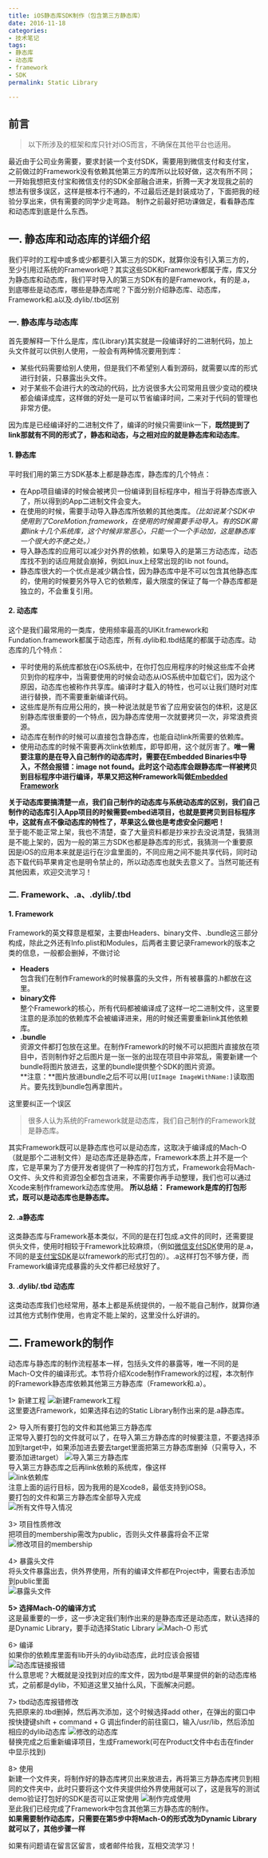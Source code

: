 ```yaml
---
title: iOS静态库SDK制作（包含第三方静态库）
date: 2016-11-18
categories:
- 技术笔记
tags:
- 静态库
- 动态库
- framework
- SDK
permalink: Static Library 

---
```


##		前言  
>	以下所涉及的框架和库只针对iOS而言，不确保在其他平台也适用。

最近由于公司业务需要，要求封装一个支付SDK，需要用到微信支付和支付宝，之前做过的Framework没有依赖其他第三方的库所以比较好做，这次有所不同；一开始我想把支付宝和微信支付的SDK全部融合进来，折腾一天才发现我之前的想法有很多误区，这样是根本行不通的，不过最后还是封装成功了，下面把我的经验分享出来，供有需要的同学少走弯路。 制作之前最好把功课做足，看看静态库和动态库到底是什么东西。  

<!-- more -->

##		一.	静态库和动态库的详细介绍  
我们平时的工程中或多或少都要引入第三方的SDK，就算你没有引入第三方的，至少引用过系统的Framework吧？其实这些SDK和Framework都属于库，库又分为静态库和动态库，我们平时导入的第三方SDK有的是Framework，有的是.a，到底哪些是动态库，哪些是静态库呢？下面分别介绍静态库、动态库，Framework和.a以及.dylib/.tbd区别  	
###	一.	静态库与动态库
首先要解释一下什么是库，库(Library)其实就是一段编译好的二进制代码，加上头文件就可以供别人使用，一般会有两种情况要用到库：  

- 某些代码需要给别人使用，但是我们不希望别人看到源码，就需要以库的形式进行封装，只暴露出头文件。  
- 对于某些不会进行大的改动的代码，比方说很多大公司常用且很少变动的模块都会编译成库，这样做的好处一是可以节省编译时间，二来对于代码的管理也非常方便。  

因为库是已经编译好的二进制文件了，编译的时候只需要link一下，**既然提到了link那就有不同的形式了，静态和动态，与之相对应的就是静态库和动态库**。   

####	1. 静态库
平时我们用的第三方SDK基本上都是静态库，静态库的几个特点：  

-	在App项目编译的时候会被拷贝一份编译到目标程序中，相当于将静态库嵌入了，所以得到的App二进制文件会变大。
- 在使用的时候，需要手动导入静态库所依赖的其他类库。*（比如说某个SDK中使用到了CoreMotion.framework，在使用的时候需要手动导入。有的SDK需要link十几个系统库，这个时候非常恶心，只能一个一个手动加，这是静态库一个很大的不便之处。）* 
- 导入静态库的应用可以减少对外界的依赖，如果导入的是第三方动态库，动态库找不到的话应用就会崩掉，例如Linux上经常出现的lib not found。
- 静态库很大的一个优点是减少耦合性，因为静态库中是不可以包含其他静态库的，使用的时候要另外导入它的依赖库，最大限度的保证了每一个静态库都是独立的，不会重复引用。

####	2.	动态库  
这个是我们最常用的一类库，使用频率最高的UIKit.framework和Fundation.framework都属于动态库，所有.dylib和.tbd结尾的都属于动态库。动态库的几个特点：  

-	平时使用的系统库都放在iOS系统中，在你打包应用程序的时候这些库不会拷贝到你的程序中，当需要使用的时候会动态从iOS系统中加载它们，因为这个原因，动态库也被称作共享库。编译时才载入的特性，也可以让我们随时对库进行替换，而不需要重新编译代码。
- 	这些库是所有应用公用的，换一种说法就是节省了应用安装包的体积，这是区别静态库很重要的一个特点，因为静态库使用一次就要拷贝一次，非常浪费资源。  
-  动态库在制作的时候可以直接包含静态库，也能自动link所需要的依赖库。
-  使用动态库的时候不需要再次link依赖库，即导即用，这个就厉害了。**唯一需要注意的是在导入自己制作的动态库时，需要在Embedded Binaries中导入，不然会报错：image not found。此时这个动态库会跟静态库一样被拷贝到目标程序中进行编译，苹果又把这种Framework叫做[Embedded Framework](https://developer.apple.com/library/content/documentation/General/Conceptual/ExtensibilityPG/ExtensionScenarios.html)**  

**关于动态库要搞清楚一点，我们自己制作的动态库与系统动态库的区别，我们自己制作的动态库引入App项目的时候需要embed进项目，也就是要拷贝到目标程序中，这就有点不像动态库的特性了，苹果这么做也是考虑安全问题吧！**  
至于能不能正常上架，我也不清楚，查了大量资料都是抄来抄去没说清楚，我猜测是不能上架的，因为一般的第三方SDK也都是静态库的形式，我猜测一个重要原因是iOS的应用本来就是运行在沙盒里面的，不同应用之间不能共享代码，同时动态下载代码苹果肯定也是明令禁止的，所以动态库也就失去意义了。当然可能还有其他因素，欢迎交流学习！

###	二.	Framework、.a、.dylib/.tbd
####	1.	Framework  
Framework的英文释意是框架，主要由Headers、binary文件、.bundle这三部分构成，除此之外还有Info.plist和Modules，后两者主要记录Framework的版本之类的信息，一般都会删掉，不做讨论  

-	**Headers**  
包含我们在制作Framework的时候暴露的头文件，所有被暴露的.h都放在这里。
-	**binary文件**  
整个Framework的核心，所有代码都被编译成了这样一坨二进制文件，这里要注意的是添加的依赖库不会被编译进来，用的时候还需要重新link其他依赖库。  
-	**.bundle**   
资源文件都打包放在这里。在制作Framework的时候不可以把图片直接放在项目中，否则制作好之后图片是一张一张的出现在项目中非常乱，需要新建一个bundle将图片放进去，这里的bundle提供整个SDK的图片资源。  
**注意：**图片放进bundle之后不可以用`[UIImage ImageWithName:]`读取图片。要先找到bundle包再拿图片。  

这里要纠正一个误区
>	很多人认为系统的Framework就是动态库，我们自己制作的Framework就是静态库。  

其实Framework既可以是静态库也可以是动态库，这取决于编译成的Mach-O（就是那个二进制文件）是动态库还是静态库，Framework本质上并不是一个库，它是苹果为了方便开发者提供了一种库的打包方式，Framework会将Mach-O文件、头文件和资源包全都包含进来，不需要你再手动整理，我们也可以通过Xcode来制作framework动态库使用。
**所以总结： Framework是库的打包形式，既可以是动态库也是静态库。**

####	2.	.a静态库
这类静态库与Framework基本类似，不同的是在打包成.a文件的同时，还需要提供头文件，使用时相较于Framework比较麻烦，（例如[微信支付SDK](https://open.weixin.qq.com/cgi-bin/showdocument?action=dir_list&t=resource/res_list&verify=1&id=open1419319164&token=&lang=zh_CN)使用的是.a，不同的是[支付宝SDK](https://doc.open.alipay.com/docs/doc.htm?spm=a219a.7629140.0.0.Ijm3sG&treeId=193&articleId=104509&docType=1)是以framework的形式打包的）。.a这样打包不够方便，而Framework编译完成暴露的头文件都已经放好了。 

####	3.	.dylib/.tbd 动态库 
这类动态库我们也经常用，基本上都是系统提供的，一般不能自己制作，就算你通过其他方式制作使用，也肯定不能上架的，这里没什么好讲的。 

##		二.	Framework的制作
动态库与静态库的制作流程基本一样，包括头文件的暴露等，唯一不同的是Mach-O文件的编译形式。本节将介绍Xcode制作Framework的过程，本次制作的Framework静态库依赖其他第三方静态库（Framework和.a）。

1>	新建工程
![新建Framework工程](http://oeat6c2zg.bkt.clouddn.com/%E9%9D%99%E6%80%81%E5%BA%93%E5%8A%A8%E6%80%81%E5%BA%93%E5%88%B6%E4%BD%9C-%E6%96%B0%E5%BB%BA%E5%B7%A5%E7%A8%8B.png)  
这里要选Framework，如果选择右边的Static Library制作出来的是.a静态库。

2>	导入所有要打包的文件和其他第三方静态库  
正常导入要打包的文件就可以了，在导入第三方静态库的时候要注意，不要选择添加到target中，如果添加进去要去target里面把第三方静态库删掉（只需导入，不要添加进target）
![导入第三方静态库](http://oeat6c2zg.bkt.clouddn.com/%E9%9D%99%E6%80%81%E5%BA%93%E5%8A%A8%E6%80%81%E5%BA%93%E5%88%B6%E4%BD%9C-%E5%AF%BC%E5%85%A5%E7%AC%AC%E4%B8%89%E6%96%B9%E9%9D%99%E6%80%81%E5%BA%93.png)  
导入第三方静态库之后再link依赖的系统库，像这样  
![link依赖库](http://oeat6c2zg.bkt.clouddn.com/%E9%9D%99%E6%80%81%E5%BA%93%E5%8A%A8%E6%80%81%E5%BA%93%E5%88%B6%E4%BD%9C-%E5%AF%BC%E5%85%A5%E4%BE%9D%E8%B5%96%E5%BA%93.png)  
注意上面的运行目标，因为我用的是Xcode8，最低支持到iOS8。  
要打包的文件和第三方静态库全部导入完成    
![所有文件导入情况](http://oeat6c2zg.bkt.clouddn.com/%E9%9D%99%E6%80%81%E5%BA%93%E5%8A%A8%E6%80%81%E5%BA%93%E5%88%B6%E4%BD%9C-%E9%A1%B9%E7%9B%AE%E6%96%87%E4%BB%B6%E5%AF%BC%E5%85%A5%E6%83%85%E5%86%B5.png)   

3>	项目性质修改  
把项目的membership需改为public，否则头文件暴露将会不正常  
![修改项目的membership](http://oeat6c2zg.bkt.clouddn.com/%E9%9D%99%E6%80%81%E5%BA%93%E5%8A%A8%E6%80%81%E5%BA%93%E5%88%B6%E4%BD%9C-%E5%B7%A5%E7%A8%8B%E6%80%A7%E8%B4%A8.png)  

4>	暴露头文件  
将头文件暴露出去，供外界使用，所有的编译文件都在Project中，需要右击添加到public里面  
![暴露头文件](http://oeat6c2zg.bkt.clouddn.com/%E9%9D%99%E6%80%81%E5%BA%93%E5%8A%A8%E6%80%81%E5%BA%93%E5%88%B6%E4%BD%9C-%E6%9A%B4%E9%9C%B2%E5%A4%B4%E6%96%87%E4%BB%B6.png)  

**5>	选择Mach-O的编译方式**  
这是最重要的一步，这一步决定我们制作出来的是静态库还是动态库，默认选择的是Dynamic Library，要手动选择Static Library
![Mach-O 形式](http://oeat6c2zg.bkt.clouddn.com/%E9%9D%99%E6%80%81%E5%BA%93%E5%8A%A8%E6%80%81%E5%BA%93%E5%88%B6%E4%BD%9C-%E9%80%89%E6%8B%A9%E7%BC%96%E8%AF%91%E6%96%B9%E5%BC%8F.png)

6>	编译  
如果你的依赖库里面有lib开头的dylib动态库，此时应该会报错  
![动态库链接报错](http://oeat6c2zg.bkt.clouddn.com/%E9%9D%99%E6%80%81%E5%BA%93%E5%8A%A8%E6%80%81%E5%BA%93%E5%88%B6%E4%BD%9C-%E7%B3%BB%E7%BB%9F%E5%8A%A8%E6%80%81%E5%BA%93%E6%8A%A5%E9%94%99.png)  
什么意思呢？大概就是没找到对应的库文件，因为tbd是苹果提供的新的动态库格式，之前都是dylib，不知道这里又抽什么风，下面解决问题。  

7>	tbd动态库报错修改  
先把原来的.tbd删掉，然后再次添加，这个时候选择add other，在弹出的窗口中按快捷键shift + command + G 调出finder的前往窗口，输入/usr/lib，然后添加相应的dylib动态库 
![修改的动态库](http://oeat6c2zg.bkt.clouddn.com/%E9%9D%99%E6%80%81%E5%BA%93%E5%8A%A8%E6%80%81%E5%BA%93%E5%88%B6%E4%BD%9C-%E6%9B%BF%E6%8D%A2%E4%BE%9D%E8%B5%96%E5%BA%93.png)  
替换完成之后重新编译项目，生成Framework(可在Product文件中右击在finder中显示找到)  

8>	使用  
新建一个文件夹，将制作好的静态库拷贝出来放进去，再将第三方静态库拷贝到相同的文件夹中，此时只要将这个文件夹提供给外界使用就可以了，这是我写的测试demo验证打包好的SDK是否可以正常使用 
![制作完成使用](http://oeat6c2zg.bkt.clouddn.com/%E9%9D%99%E6%80%81%E5%BA%93%E5%8A%A8%E6%80%81%E5%BA%93%E5%88%B6%E4%BD%9C-%E5%88%B6%E4%BD%9C%E5%AE%8C%E6%88%90%E4%BD%BF%E7%94%A8.png)  
至此我们已经完成了Framework中包含其他第三方静态库的制作。  
**如果需要制作动态库，只需要在第5步中将Mach-O的形式改为Dynamic Library就可以了，其他步骤一样**   
 
如果有问题请在留言区留言，或者邮件给我，互相交流学习！  
